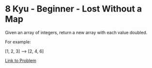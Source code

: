 # 8 Kyu - Beginner - Lost Without a Map

Given an array of integers, return a new array with each value doubled.

For example:

[1, 2, 3] --> [2, 4, 6]

[Link to Problem](https://www.codewars.com/kata/57f781872e3d8ca2a000007e/train/javascript)